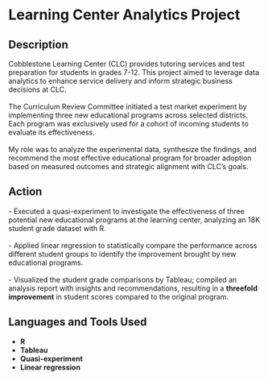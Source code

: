 # Learning Center Analytics Project

<h2>Description</h2>
Cobblestone Learning Center (CLC) provides tutoring services and test preparation for students in grades 7-12. This project aimed to leverage data analytics to enhance service delivery and inform strategic business decisions at CLC.
<br />
<br />
The Curriculum Review Committee initiated a test market experiment by implementing three new educational programs across selected districts. Each program was exclusively used for a cohort of incoming students to evaluate its effectiveness.
<br />
<br />
My role was to analyze the experimental data, synthesize the findings, and recommend the most effective educational program for broader adoption based on measured outcomes and strategic alignment with CLC’s goals.
<br />


<h2>Action </h2>
- Executed a quasi-experiment to investigate the effectiveness of three potential new educational programs at the learning center, analyzing an 18K student grade dataset with R.
<br />
<br />
- Applied linear regression to statistically compare the performance across different student groups to identify the improvement brought by new educational programs.
<br />
<br />
- Visualized the student grade comparisons by Tableau; compiled an analysis report with insights and recommendations, resulting in a <b>threefold improvement</b> in student scores compared to the original program.


<h2>Languages and Tools Used</h2>

- <b>R</b> 
- <b>Tableau</b>
- <b>Quasi-experiment</b>
- <b>Linear regression</b>


